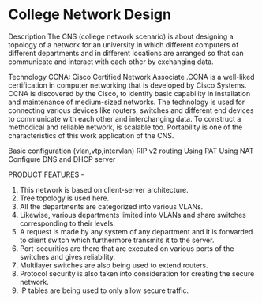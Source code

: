 # College Network Design

Description 
The CNS (college network scenario) is about designing a topology of a network for an university in which different computers of different departments and in different locations are arranged so that can communicate and interact with each other by exchanging data.

Technology
CCNA: Cisco Certified Network Associate .CCNA is a well-liked certification in computer networking that is developed by Cisco Systems. CCNA is discovered by the Cisco, to identify basic capability in installation and maintenance of medium-sized networks. The technology is used for connecting various devices like routers, switches and different end devices to communicate with each other and interchanging data. To construct a methodical and reliable network, is scalable too. Portability is one of the characteristics of this work application of the CNS. 

Basic configuration (vlan,vtp,intervlan)
RIP v2 routing
Using PAT
Using NAT
Configure DNS and DHCP server

PRODUCT FEATURES - 
1. This network is based on client-server architecture.
2. Tree topology is used here.
3. All the departments are categorized into various VLANs.
4. Likewise, various departments limited into VLANs and share switches corresponding to their levels.
5. A request is made by any system of any department and it is forwarded to client switch which furthermore transmits it to the server.
6. Port-securities are there that are executed on various ports of the switches and gives reliability.
7. Multilayer switches are also being used to extend routers.
8. Protocol security is also taken into consideration for creating the secure network.
9. IP tables are being used to only allow secure traffic.
